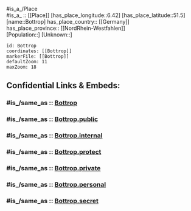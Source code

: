﻿---
confidential: public
isDeleted: false
location:
- 51.5
- 6.42
mapmarker: city
mapzoom:
- 7
- 12
SpocWebEntityId: 29294
tags:
- geo/City
type: City
---

#is_a_/Place  
#is_a_ :: [[Place]] 
[has_place_longitude::6.42] 
[has_place_latitude::51.5] 
[name::Bottrop] 
has_place_country:: [[Germany]]  
has_place_province:: [[NordRhein-Westfahlen]]  
[Population::] 
[Unknown::] 


```leaflet
id: Bottrop
coordinates: [[Bottrop]] 
markerFile: [[Bottrop]] 
defaultZoom: 11 
maxZoom: 18
```


## Confidential Links & Embeds: 

### #is_/same_as :: [Bottrop](/_Standards/Earth/Continent/Europe/Europe~Central/Germany/Germany~West/Nordrhein-Westfalen/counties~NW/Bottrop.md) 

### #is_/same_as :: [Bottrop.public](/_public/Earth/Continent/Europe/Europe~Central/Germany/Germany~West/Nordrhein-Westfalen/counties~NW/Bottrop.public.md) 

### #is_/same_as :: [Bottrop.internal](/_internal/Earth/Continent/Europe/Europe~Central/Germany/Germany~West/Nordrhein-Westfalen/counties~NW/Bottrop.internal.md) 

### #is_/same_as :: [Bottrop.protect](/_protect/Earth/Continent/Europe/Europe~Central/Germany/Germany~West/Nordrhein-Westfalen/counties~NW/Bottrop.protect.md) 

### #is_/same_as :: [Bottrop.private](/_private/Earth/Continent/Europe/Europe~Central/Germany/Germany~West/Nordrhein-Westfalen/counties~NW/Bottrop.private.md) 

### #is_/same_as :: [Bottrop.personal](/_personal/Earth/Continent/Europe/Europe~Central/Germany/Germany~West/Nordrhein-Westfalen/counties~NW/Bottrop.personal.md) 

### #is_/same_as :: [Bottrop.secret](/_secret/Earth/Continent/Europe/Europe~Central/Germany/Germany~West/Nordrhein-Westfalen/counties~NW/Bottrop.secret.md)

